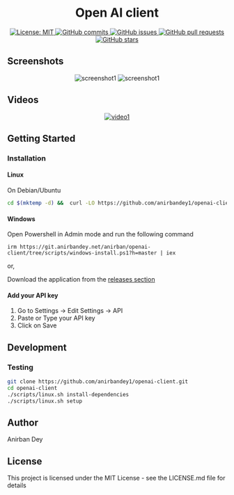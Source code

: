 <h1 align="center"> Open AI client </h1>

<p align="center">
  <a href="https://opensource.org/licenses/MIT">
    <img alt="License: MIT" src="https://img.shields.io/badge/License-MIT-blue.svg">
  </a>

  <a href="https://github.com/anirbandey1/openai-client/commits/master">
    <img alt="GitHub commits" src="https://img.shields.io/github/commit-activity/y/anirbandey1/openai-client?color=red&label=commits">
  </a>

  <a href="https://github.com/anirbandey1/openai-client/issues">
    <img alt="GitHub issues" src="https://img.shields.io/github/issues/anirbandey1/openai-client?color=important">
  </a>
  <a href="https://github.com/anirbandey1/openai-client/pulls">
    <img alt="GitHub pull requests" src="https://img.shields.io/github/issues-pr/anirbandey1/openai-client?color=blueviolet">
  </a>

  <a href="https://github.com/anirbandey1/openai-client/stargazers">
    <img alt="GitHub stars" src="https://img.shields.io/github/stars/anirbandey1/openai-client?style=social">
  </a>

</p>

## Screenshots
<div align="center" style=""> 

  <img alt="screenshot1" style="max-width:40vw;" src="https://anirbandey1.github.io/assets/openai-client/screenshots/screenshot1.png">
  <img alt="screenshot1" style="max-width:40vw;" src="https://anirbandey1.github.io/assets/openai-client/screenshots/screenshot2.png">

</div>

## Videos
<div align="center" style="">

  [![video1](https://anirbandey1.github.io/assets/openai-client/videos/video1.gif)](https://anirbandey1.github.io/assets/openai-client/videos/video1.mp4)

</div>

## Getting Started

### Installation

#### Linux

On Debian/Ubuntu
```sh
cd $(mktemp -d) &&  curl -LO https://github.com/anirbandey1/openai-client/releases/download/stable/openai-client.deb  && sudo apt install ./openai-client.deb
```

#### Windows

Open Powershell in Admin mode and run the following command
```
irm https://git.anirbandey.net/anirban/openai-client/tree/scripts/windows-install.ps1?h=master | iex
```

or, 

Download the application from the
<a href="https://github.com/anirbandey1/openai-client/releases/">releases section</a>

#### Add your API key

1. Go to Settings -> Edit Settings -> API
2. Paste or Type your API key 
3. Click on Save

## Development

### Testing

```sh
git clone https://github.com/anirbandey1/openai-client.git
cd openai-client
./scripts/linux.sh install-dependencies
./scripts/linux.sh setup

```


## Author

<a href = "https://anirbandey.net" style="text-decoration: none; color: inherit;">Anirban Dey</a>

## License

This project is licensed under the MIT License - see the LICENSE.md file for details





